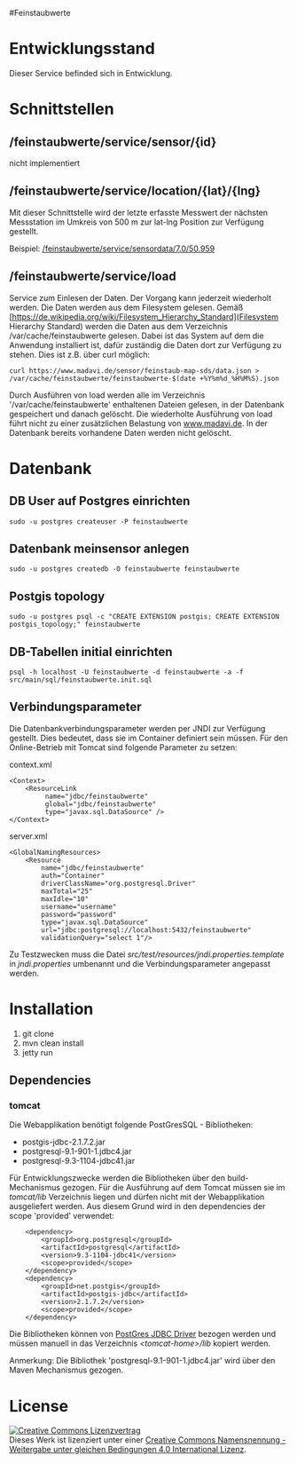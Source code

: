 #Feinstaubwerte

# Entwicklungsstand

Dieser Service befinded sich in Entwicklung.

# Schnittstellen

## /feinstaubwerte/service/sensor/{id}

nicht implementiert

## /feinstaubwerte/service/location/{lat}/{lng}

Mit dieser Schnittstelle wird der letzte erfasste Messwert der nächsten Messstation im Umkreis von 500 m zur lat-lng Position zur Verfügung gestellt.

Beispiel: [/feinstaubwerte/service/sensordata/7.0/50.959](http://tom.cologne.codefor.de/feinstaubwerte/service/sensordata/7.0/50.959)

## /feinstaubwerte/service/load

Service zum Einlesen der Daten. Der Vorgang kann jederzeit wiederholt werden. Die Daten werden aus dem Filesystem gelesen. Gemäß [https://de.wikipedia.org/wiki/Filesystem_Hierarchy_Standard](Filesystem Hierarchy Standard) werden die Daten aus dem Verzeichnis /var/cache/feinstaubwerte gelesen. Dabei ist das System auf dem die Anwendung installiert ist, dafür zuständig die Daten dort zur Verfügung zu stehen. Dies ist z.B. über curl möglich:

    curl https://www.madavi.de/sensor/feinstaub-map-sds/data.json > /var/cache/feinstaubwerte/feinstaubwerte-$(date +%Y%m%d_%H%M%S).json

Durch Ausführen von load werden alle im Verzeichnis '/var/cache/feinstaubwerte' enthaltenen Dateien gelesen, in der Datenbank gespeichert und danach gelöscht. Die wiederholte Ausführung von load führt nicht zu einer zusätzlichen Belastung von www.madavi.de. In der Datenbank bereits vorhandene Daten werden nicht gelöscht.

# Datenbank

## DB User auf Postgres einrichten

    sudo -u postgres createuser -P feinstaubwerte
    
## Datenbank meinsensor anlegen

    sudo -u postgres createdb -O feinstaubwerte feinstaubwerte
    
## Postgis topology

    sudo -u postgres psql -c "CREATE EXTENSION postgis; CREATE EXTENSION postgis_topology;" feinstaubwerte

## DB-Tabellen initial einrichten

    psql -h localhost -U feinstaubwerte -d feinstaubwerte -a -f src/main/sql/feinstaubwerte.init.sql

## Verbindungsparameter

Die Datenbankverbindungsparameter werden per JNDI zur Verfügung gestellt. Dies bedeutet, dass sie im Container definiert sein müssen. Für den Online-Betrieb mit
Tomcat sind folgende Parameter zu setzen:

context.xml

    <Context>
        <ResourceLink 
             name="jdbc/feinstaubwerte" 
             global="jdbc/feinstaubwerte"
             type="javax.sql.DataSource" />
    </Context> 

server.xml

    <GlobalNamingResources>
        <Resource 
            name="jdbc/feinstaubwerte"
            auth="Container"
            driverClassName="org.postgresql.Driver"
            maxTotal="25" 
            maxIdle="10"
            username="username"
            password="password"
            type="javax.sql.DataSource"
            url="jdbc:postgresql://localhost:5432/feinstaubwerte"
            validationQuery="select 1"/>

Zu Testzwecken muss die Datei _src/test/resources/jndi.properties.template_ in _jndi.properties_ umbenannt und die Verbindungsparameter angepasst werden.

# Installation

1. git clone
2. mvn clean install
3. jetty run

## Dependencies

### tomcat

Die Webapplikation benötigt folgende PostGresSQL - Bibliotheken:

- postgis-jdbc-2.1.7.2.jar
- postgresql-9.1-901-1.jdbc4.jar
- postgresql-9.3-1104-jdbc41.jar

Für Entwicklungszwecke werden die Bibliotheken über den build-Mechanismus gezogen. Für die Ausführung auf dem Tomcat müssen sie im _tomcat/lib_ Verzeichnis liegen und dürfen nicht mit der Webapplikation ausgeliefert werden. Aus diesem Grund wird in den dependencies der scope 'provided' verwendet:

		<dependency>
			<groupId>org.postgresql</groupId>
			<artifactId>postgresql</artifactId>
			<version>9.3-1104-jdbc41</version>
			<scope>provided</scope>
		</dependency>
		<dependency>
			<groupId>net.postgis</groupId>
			<artifactId>postgis-jdbc</artifactId>
			<version>2.1.7.2</version>
			<scope>provided</scope>
		</dependency>


Die Bibliotheken können von [PostGres JDBC Driver](https://jdbc.postgresql.org/download.html) bezogen werden und müssen manuell in das Verzeichnis _&lt;tomcat-home&gt;/lib_ kopiert werden.

Anmerkung: Die Bibliothek 'postgresql-9.1-901-1.jdbc4.jar' wird über den Maven Mechanismus gezogen.

# License

<a rel="license" href="http://creativecommons.org/licenses/by-sa/4.0/"><img alt="Creative Commons Lizenzvertrag" style="border-width:0" src="https://i.creativecommons.org/l/by-sa/4.0/88x31.png" /></a><br />Dieses Werk ist lizenziert unter einer <a rel="license" href="http://creativecommons.org/licenses/by-sa/4.0/">Creative Commons Namensnennung - Weitergabe unter gleichen Bedingungen 4.0 International Lizenz</a>.
